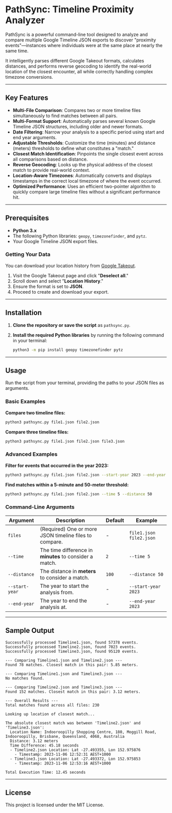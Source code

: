 
# PathSync: Timeline Proximity Analyzer

PathSync is a powerful command-line tool designed to analyze and compare multiple Google Timeline JSON exports to discover "proximity events"—instances where individuals were at the same place at nearly the same time.

It intelligently parses different Google Takeout formats, calculates distances, and performs reverse geocoding to identify the real-world location of the closest encounter, all while correctly handling complex timezone conversions.

---

## Key Features

-   **Multi-File Comparison**: Compares two or more timeline files simultaneously to find matches between all pairs.
-   **Multi-Format Support**: Automatically parses several known Google Timeline JSON structures, including older and newer formats.
-   **Date Filtering**: Narrow your analysis to a specific period using start and end year arguments.
-   **Adjustable Thresholds**: Customize the time (minutes) and distance (meters) thresholds to define what constitutes a "match."
-   **Closest Match Identification**: Pinpoints the single closest event across all comparisons based on distance.
-   **Reverse Geocoding**: Looks up the physical address of the closest match to provide real-world context.
-   **Location-Aware Timezones**: Automatically converts and displays timestamps in the correct local timezone of where the event occurred.
-   **Optimized Performance**: Uses an efficient two-pointer algorithm to quickly compare large timeline files without a significant performance hit.

---

## Prerequisites

-   **Python 3.x**
-   The following Python libraries: `geopy`, `timezonefinder`, and `pytz`.
-   Your Google Timeline JSON export files.

### Getting Your Data

You can download your location history from [Google Takeout](https://takeout.google.com/).

1.  Visit the Google Takeout page and click "**Deselect all**."
2.  Scroll down and select "**Location History**."
3.  Ensure the format is set to **JSON**.
4.  Proceed to create and download your export.

---

## Installation

1.  **Clone the repository or save the script** as `pathsync.py`.

2.  **Install the required Python libraries** by running the following command in your terminal:

    ```bash
    python3 -m pip install geopy timezonefinder pytz
    ```

---

## Usage

Run the script from your terminal, providing the paths to your JSON files as arguments.

### Basic Examples

**Compare two timeline files:**
```bash
python3 pathsync.py file1.json file2.json
````

**Compare three timeline files:**

```bash
python3 pathsync.py file1.json file2.json file3.json
```

### Advanced Examples

**Filter for events that occurred in the year 2023:**

```bash
python3 pathsync.py file1.json file2.json --start-year 2023 --end-year 2023
```

**Find matches within a 5-minute and 50-meter threshold:**

```bash
python3 pathsync.py file1.json file2.json --time 5 --distance 50
```

### Command-Line Arguments

| Argument         | Description                                                | Default | Example                            |
| ---------------- | ---------------------------------------------------------- | ------- | ---------------------------------- |
| `files`          | (Required) One or more JSON timeline files to compare.     | -       | `file1.json file2.json`            |
| `--time`         | The time difference in **minutes** to consider a match.    | `2`     | `--time 5`                         |
| `--distance`     | The distance in **meters** to consider a match.            | `100`   | `--distance 50`                    |
| `--start-year`   | The year to start the analysis from.                       | -       | `--start-year 2023`                |
| `--end-year`     | The year to end the analysis at.                           | -       | `--end-year 2023`                  |

-----

## Sample Output

```
Successfully processed Timeline1.json, found 57378 events.
Successfully processed Timeline2.json, found 7023 events.
Successfully processed Timeline3.json, found 95120 events.

--- Comparing Timeline1.json and Timeline2.json ---
Found 78 matches. Closest match in this pair: 5.85 meters.

--- Comparing Timeline1.json and Timeline3.json ---
No matches found.

--- Comparing Timeline2.json and Timeline3.json ---
Found 152 matches. Closest match in this pair: 3.12 meters.

--- Overall Results ---
Total matches found across all files: 230

Looking up location of closest match...

The absolute closest match was between 'Timeline2.json' and 'Timeline3.json':
  Location Name: Indooroopilly Shopping Centre, 180, Moggill Road, Indooroopilly, Brisbane, Queensland, 4068, Australia
  Distance: 3.12 meters
  Time Difference: 45.18 seconds
  - Timeline2.json Location: Lat -27.493355, Lon 152.975876
    - Timestamp: 2023-11-06 12:52:31 AEST+1000
  - Timeline3.json Location: Lat -27.493372, Lon 152.975853
    - Timestamp: 2023-11-06 12:53:16 AEST+1000

Total Execution Time: 12.45 seconds
```

-----

## License

This project is licensed under the MIT License.

```
